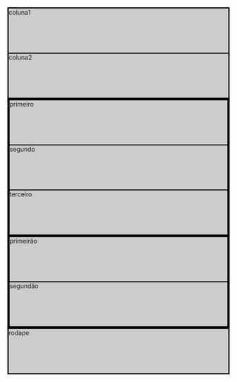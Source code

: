 <!DOCTYPE html>
<html>
<head>
	<title>animais em extinçaõ</title>
	<meta charset="utf-8">
<meta name="viewport" content="width=device-width, initial-scale=1.0"/>
<link rel="stylesheet" type="text/css" href="css/bootstrap.min.css"> 
<script type="text/javascript" arc="js/jquery-3.5.1.min.js"></script>
<script type="text/javascript" arc="js/bootstrap.min.js"></script>
<style type="text/css">
	div{
		background-color: #ccc;
		border: 1px solid #000;
		min-height: 100px;
	}
	#rowconteudo{
		min-height: 500px;
		
	}
	.flex-row{
		flex: 1 0 auto;
	}
	#rodape{
		min-height: 100px;
	}
</style>
</head>
<body>
	<div class="container-fluid">
		<div class="row justify-content-between">
			<div class="col-6">coluna1</div>
			<div class="col-6">coluna2</div>
		</div>
		<div class="row" id="rowconteudo">
			<div class="col-9 d-flex">
				<div class="d-flex flex-column w-100">
					<div>primeiro</div>
					<div class="flex-row">segundo</div>
					<div>terceiro</div>
				</div>
			</div>
			<div class="col-3 d-flex">
				<div class="d-flex flex-column w-100">
					<div>primeirão</div>
					<div class="flex-row">segundão</div>
				</div>
			</div>
		</div>
		<div class="row" id="rodape">
				<div class="col-12">rodape</div>
			</div>
	</div>

</body>
</html>
